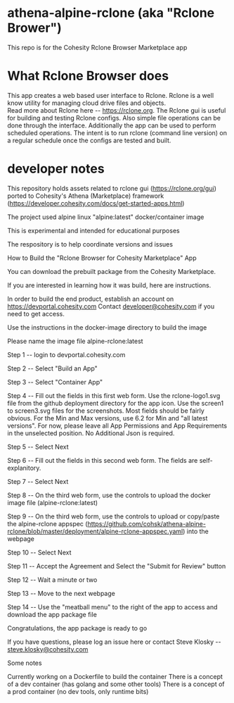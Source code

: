# athena-alpine-rclone (aka "Rclone Brower")

This repo is for the Cohesity Rclone Browser Marketplace app

# What Rclone Browser does
This app creates a web based user interface to Rclone.  Rclone is a well know utility for managing cloud drive files and objects.  
Read more about Rclone here -- https://rclone.org.  The Rclone gui is useful for building and testing Rclone configs.  Also simple file
operations can be done through the interface.  Additionally the app can be used to perform scheduled operations.  The intent is to run 
rclone (command line version) on a regular schedule once the configs are tested and built.

# developer notes
This repository holds assets related to rclone gui (https://rclone.org/gui) 
ported to Cohesity's Athena (Marketplace) framework (https://developer.cohesity.com/docs/get-started-apps.html)

The project used alpine linux "alpine:latest" docker/container image

This is experimental and intended for educational purposes

The respository is to help coordinate versions and issues

How to Build the "Rclone Browser for Cohesity Marketplace" App

You can download the prebuilt package from the Cohesity Marketplace.

If you are interested in learning how it was build, here are instructions.

In order to build the end product, establish an account on https://devportal.cohesity.com
Contact developer@cohesity.com if you need to get access.

Use the instructions in the docker-image directory to build the image

Please name the image file alpine-rclone:latest

Step 1 -- login to devportal.cohesity.com

Step 2 -- Select "Build an App"

Step 3 -- Select "Container App"

Step 4 -- Fill out the fields in this first web form.  Use the rclone-logo1.svg file from the github deployment directory for the app icon.  Use the screen1 to screen3.svg files for the screenshots.  Most fields should be fairly obvious.  For the Min and Max versions, use 6.2 for Min and "all latest versions".  For now, please leave all App Permissions and App Requirements in the unselected position.  No Additional Json is required.

Step 5 -- Select Next

Step 6 -- Fill out the fields in this second web form.  The fields are self-explanitory.

Step 7 -- Select Next

Step 8 -- On the third web form, use the controls to upload the docker image file (alpine-rclone:latest)

Step 9 -- On the third web form, use the controls to upload or copy/paste the alpine-rclone appspec (https://github.com/cohsk/athena-alpine-rclone/blob/master/deployment/alpine-rclone-appspec.yaml) into the webpage

Step 10 -- Select Next

Step 11 -- Accept the Agreement and Select the "Submit for Review" button

Step 12 -- Wait a minute or two

Step 13 -- Move to the next webpage

Step 14 -- Use the "meatball menu" to the right of the app to access and download the app package file

Congratulations, the app package is ready to go

If you have questions, please log an issue here or contact Steve Klosky -- steve.klosky@cohesity.com

Some notes

Currently workng on a Dockerfile to build the container
There is a concept of a dev container (has golang and some other tools)
There is a concept of a prod container (no dev tools, only runtime bits)
